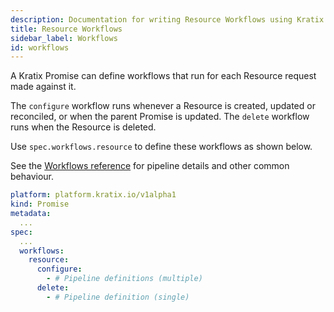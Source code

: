 ```yaml
---
description: Documentation for writing Resource Workflows using Kratix Pipelines, covering how Kratix internally executes the Pipeline containers
title: Resource Workflows
sidebar_label: Workflows
id: workflows
---
```


A Kratix Promise can define workflows that run for each Resource request made against it.

The `configure` workflow runs whenever a Resource is created, updated or reconciled, or when the parent Promise is updated.
The `delete` workflow runs when the Resource is deleted.

Use `spec.workflows.resource` to define these workflows as shown below.

See the [Workflows reference](../workflows) for pipeline details and other common behaviour.

```yaml
platform: platform.kratix.io/v1alpha1
kind: Promise
metadata:
  ...
spec:
  ...
  workflows:
    resource:
      configure:
        - # Pipeline definitions (multiple)
      delete:
        - # Pipeline definition (single)
```



